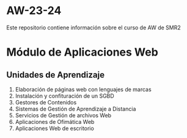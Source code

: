 # AW-23-24
Este repositorio contiene información sobre el curso de AW de SMR2

# **Módulo de Aplicaciones Web**

## Unidades de Aprendizaje

1. Elaboración de páginas web con lenguajes de marcas
2. Instalación y confituración de un SGBD
3. Gestores de Contenidos
4. Sistemas de Gestión de Aprendizaje a Distancia
5. Servicios de Gestión de archivos Web
6. Aplicaciones de Ofimática Web
7. Aplicaciones Web de escritorio


